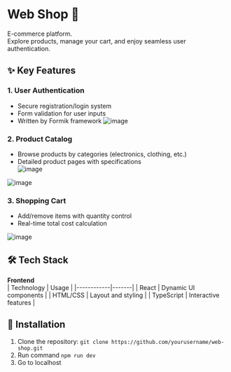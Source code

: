 # Web Shop :department_store:

E-commerce platform.  
Explore products, manage your cart, and enjoy seamless user authentication.

## :sparkles: Key Features

### 1. **User Authentication**
- Secure registration/login system
- Form validation for user inputs
- Written by Formik framework
![image](https://github.com/user-attachments/assets/dca8c0ca-04d8-4bc0-9db1-fea34ca7e6d1)

### 2. **Product Catalog**
- Browse products by categories (electronics, clothing, etc.)
- Detailed product pages with specifications  
![image](https://github.com/user-attachments/assets/d06dc6d2-fc4a-4997-9015-b21e29bf8816)

![image](https://github.com/user-attachments/assets/a841ac98-10aa-419b-a3dc-ea03a7c5b934)

### 3. **Shopping Cart**
- Add/remove items with quantity control
- Real-time total cost calculation  

![image](https://github.com/user-attachments/assets/5a0109db-2a24-43c5-bf78-fe983c1bc4a3)

## :hammer_and_wrench: Tech Stack

**Frontend**  
| Technology | Usage |
|------------|-------|
| React | Dynamic UI components |
| HTML/CSS | Layout and styling |
| TypeScript | Interactive features |

## :rocket: Installation

1. Clone the repository:
   ```git clone https://github.com/yourusername/web-shop.git```
2. Run command ```npm run dev```
3. Go to localhost
